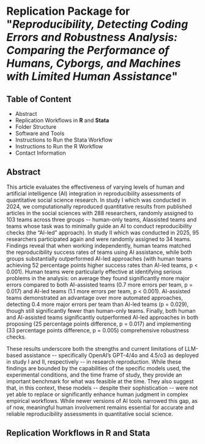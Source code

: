 # Replication Package for "_Reproducibility, Detecting Coding Errors and Robustness Analysis: Comparing the Performance of Humans, Cyborgs, and Machines with Limited Human Assistance_"

## Table of Content
- Abstract 
- Replication Workflows in **R** and **Stata**
- Folder Structure
- Software and Tools
- Instructions to Run the Stata Workflow
- Instructions to Run the R Workflow
- Contact Information

## Abstract
This article evaluates the effectiveness of varying levels of human and artificial intelligence (AI) integration in reproducibility assessments of quantitative social science research. In study I which was conducted in 2024, we computationally reproduced quantitative results from published articles in the social sciences with 288 researchers, randomly assigned to 103 teams across three groups -- human-only teams, AIassisted teams and teams whose task was to minimally guide an AI to conduct reproducibility checks (the “AI-led” approach). In study II which was conducted in 2025, 95 researchers participated again and were randomly assigned to 34 teams. Findings reveal that when working independently, human teams matched the reproducibility success rates of teams using AI assistance, while both groups substantially outperformed AI-led approaches (with human teams achieving 52 percentage points higher success rates than AI-led teams, p < 0.001). Human teams were particularly effective at identifying serious problems in the analysis: on average they found significantly more major errors compared to both AI-assisted teams (0.7 more errors per team, p = 0.017) and AI-led teams (1.1 more errors per team, p < 0.001). AI-assisted teams demonstrated an advantage over more automated approaches, detecting 0.4 more major errors per team than AI-led teams (p = 0.029), though still significantly fewer than human-only teams. Finally, both human and AI-assisted teams significantly outperformed AI-led approaches in both proposing (25 percentage points difference, p = 0.017) and implementing (33 percentage points difference, p = 0.005) comprehensive robustness checks.

These results underscore both the strengths and current limitations of LLM-based assistance -- specifically OpenAI’s GPT-4/4o and 4.5/o3 as deployed in study I and II, respectively -- in research reproduction. While these findings are bounded by the capabilities of the specific models used, the experimental conditions, and the time frame of study, they provide an important benchmark for what was feasible at the time. They also suggest that, in this context, these models -- despite their sophistication -- were not yet able to replace or significantly enhance human judgment in complex empirical workflows. While newer versions of AI tools narrowed this gap, as of now, meaningful human involvement remains essential for accurate and reliable reproducibility assessments in quantitative social science.

## Replication Workflows in **R** and Stata
